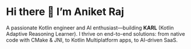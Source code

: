 # Hi there 👋 I’m Aniket Raj

A passionate Kotlin engineer and AI enthusiast—building **KARL** (Kotlin Adaptive Reasoning Learner). I thrive on end-to-end solutions: from native code with CMake & JNI, to Kotlin Multiplatform apps, to AI-driven SaaS.
